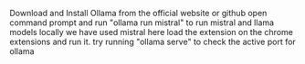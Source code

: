 Download and Install Ollama from the official website or github
open command prompt and run "ollama run mistral" to run mistral and llama models locally
we have used mistral here
load the extension on the chrome extensions and run it.
try running "ollama serve" to check the active port for ollama
